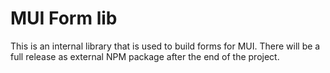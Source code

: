 # MUI Form lib

This is an internal library that is used to build forms for MUI.
There will be a full release as external NPM package after the end of the project.
